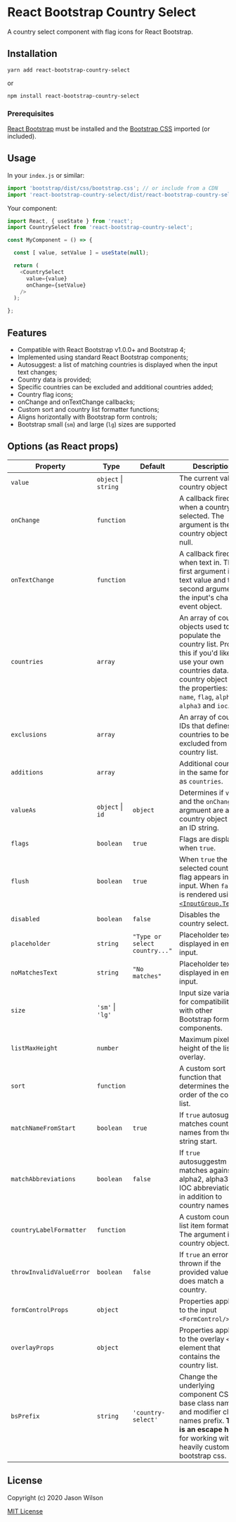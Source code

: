 # React Bootstrap Country Select

A country select component with flag icons for React Bootstrap.

## Installation

    yarn add react-bootstrap-country-select

or

    npm install react-bootstrap-country-select

### Prerequisites

[React Bootstrap](https://github.com/react-bootstrap/react-bootstrap) must be installed and the [Bootstrap CSS](https://react-bootstrap.netlify.com/getting-started/introduction#stylesheets) imported (or included).

## Usage

In your `index.js` or similar:

```JavaScript
import 'bootstrap/dist/css/bootstrap.css'; // or include from a CDN
import 'react-bootstrap-country-select/dist/react-bootstrap-country-select.css';
```

Your component:

```JavaScript
import React, { useState } from 'react';
import CountrySelect from 'react-bootstrap-country-select';

const MyComponent = () => {

  const [ value, setValue ] = useState(null); 

  return (
    <CountrySelect
      value={value}
      onChange={setValue}
    />
  );

};
```

## Features

 - Compatible with React Bootstrap v1.0.0+ and Bootstrap 4;
 - Implemented using standard React Bootstrap components;
 - Autosuggest: a list of matching countries is displayed when the input text changes;
 - Country data is provided;
 - Specific countries can be excluded and additional countries added;
 - Country flag icons;
 - onChange and onTextChange callbacks;
 - Custom sort and country list formatter functions;
 - Aligns horizontally with Bootstrap form controls;
 - Bootstrap small (`sm`) and large (`lg`) sizes are supported

## Options (as React props)

| Property | Type | Default | Description |
| --- | --- | --- | --- |
| `value` | `object` \| `string` | | The current value: a country object or ID |
| `onChange` | `function` | | A callback fired when a country is selected. The argument is the country object or null. |
| `onTextChange` | `function` | | A callback fired when text in. The first argument is the text value and the second argument is the input's change event object. |
| `countries` | `array` | | An array of country objects used to populate the country list. Provide this if you'd like to use your own countries data. A country object has the properties: `id`, `name`, `flag`, `alpha2`, `alpha3` and `ioc`. |
| `exclusions` | `array` | | An array of country IDs that defines the countries to be excluded from the country list. |
| `additions` | `array` | | Additional countries in the same format as `countries`. |
| `valueAs` | `object` \| `id` | `object` | Determines if `value` and the `onChange` argmuent are a country object or an ID string. |
| `flags` | `boolean` | `true` | Flags are displayed when `true`. |
| `flush` | `boolean` | `true` | When `true` the selected country flag appears in the input. When `false` it is rendered using [`<InputGroup.Text/>`](https://react-bootstrap.netlify.app/components/input-group/). |
| `disabled` | `boolean` | `false` | Disables the country select. |
| `placeholder` | `string` | `"Type or select country..."` | Placeholder text displayed in empty input. |
| `noMatchesText` | `string` | `"No matches"` | Placeholder text displayed in empty input. |
| `size` | `'sm'` \| `'lg'` | | Input size variants, for compatibility with other Bootstrap form components. |
| `listMaxHeight` | `number` | | Maximum pixel height of the list overlay. |
| `sort` | `function` | | A custom sort function that determines the order of the country list. |
| `matchNameFromStart` | `boolean` | `true` | If `true` autosuggest matches country names from the string start. |
| `matchAbbreviations` | `boolean` | `false` | If `true` autosuggestm matches against alpha2, alpha3 and IOC abbreviations in addition to country names. |
| `countryLabelFormatter` | `function` | | A custom country list item formatter. The argument is a country object. |
| `throwInvalidValueError` | `boolean` | `false` | If `true` an error is thrown if the provided value does match a country. |
| `formControlProps` | `object` | | Properties applied to the input `<FormControl/>`. |
| `overlayProps` | `object` | | Properties applied to the overlay `<div>` element that contains the country list. |
| `bsPrefix` | `string` | `'country-select'` | Change the underlying component CSS base class name and modifier class names prefix. **This is an escape hatch** for working with heavily customized bootstrap css. |

## License

Copyright (c) 2020 Jason Wilson

[MIT License](./LICENSE)
